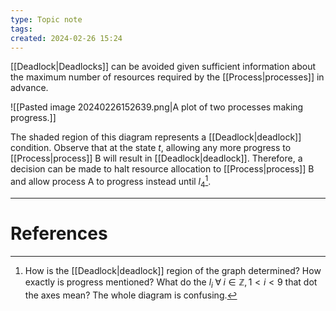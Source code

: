 ```yaml
---
type: Topic note
tags: 
created: 2024-02-26 15:24
---
```

[[Deadlock|Deadlocks]] can be avoided given sufficient information about the maximum number of resources required by the [[Process|processes]] in advance.

![[Pasted image 20240226152639.png|A plot of two processes making progress.]]

The shaded region of this diagram represents a [[Deadlock|deadlock]] condition. Observe that at the state $t$, allowing any more progress to [[Process|process]] B will result in [[Deadlock|deadlock]]. Therefore, a decision can be made to halt resource allocation to [[Process|process]] B and allow process A to progress instead until $l_4$[^1].

---
# References

[^1]: How is the [[Deadlock|deadlock]] region of the graph determined? How exactly is progress mentioned? What do the $l_{i}\;\forall\; i\in\mathbb Z, 1 < i < 9$  that dot the axes mean? The whole diagram is confusing.
